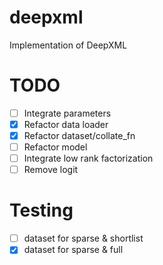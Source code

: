 # deepxml
Implementation of DeepXML

# TODO

- [ ] Integrate parameters
- [x] Refactor data loader
- [x] Refactor dataset/collate_fn
- [ ] Refactor model
- [ ] Integrate low rank factorization
- [ ] Remove logit

# Testing

- [ ] dataset for sparse & shortlist
- [x] dataset for sparse & full